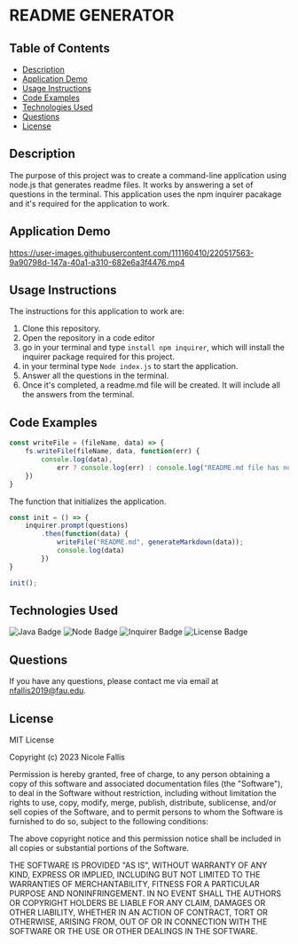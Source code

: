 # README GENERATOR

## Table of Contents
* [Description](#description)
* [Application Demo](#application-demo)
* [Usage Instructions](#usage-instructions)
* [Code Examples](#code-examples)
* [Technologies Used](#technologies-used)
* [Questions](#questions)
* [License](#license)


## Description

The purpose of this project was to create a command-line application using node.js that generates readme files. It works by answering a set of questions in the terminal. This application uses the npm inquirer pacakage and it's required for the application to work.

## Application Demo


https://user-images.githubusercontent.com/111160410/220517563-9a90798d-147a-40a1-a310-682e6a3f4476.mp4


## Usage Instructions

The instructions for this application to work are:
1. Clone this repository.
2. Open the repository in a code editor
3. go in your terminal and type ```install npm inquirer```, which will install the inquirer package required for this project.
4. in your terminal type ```Node index.js``` to start the application.
5. Answer all the questions in the terminal.
6. Once it's completed, a readme.md file will be created. It will include all the answers from the terminal.


## Code Examples

```js
const writeFile = (fileName, data) => {
    fs.writeFile(fileName, data, function(err) {
        console.log(data),
            err ? console.log(err) : console.log("README.md file has now been generated!")
    })
}
```

The function that initializes the application.
```js
const init = () => {
    inquirer.prompt(questions)
        .then(function(data) {
            writeFile("README.md", generateMarkdown(data));
            console.log(data)
        })
}

init();
```


## Technologies Used

![Java Badge](https://img.shields.io/badge/Language-JavaScript-yellow)
![Node Badge](https://img.shields.io/badge/Environment-Node.js-green)
![Inquirer Badge](https://img.shields.io/badge/NPM-Inquirer-red)
![License Badge](https://img.shields.io/badge/License-MIT-purple)


## Questions

If you have any questions, please contact me via email at nfallis2019@fau.edu.


## License

MIT License

Copyright (c) 2023 Nicole Fallis

Permission is hereby granted, free of charge, to any person obtaining a copy of this software and associated documentation files (the "Software"), to deal in the Software without restriction, including without limitation the rights to use, copy, modify, merge, publish, distribute, sublicense, and/or sell copies of the Software, and to permit persons to whom the Software is furnished to do so, subject to the following conditions:

The above copyright notice and this permission notice shall be included in all copies or substantial portions of the Software.

THE SOFTWARE IS PROVIDED "AS IS", WITHOUT WARRANTY OF ANY KIND, EXPRESS OR IMPLIED, INCLUDING BUT NOT LIMITED TO THE WARRANTIES OF MERCHANTABILITY, FITNESS FOR A PARTICULAR PURPOSE AND NONINFRINGEMENT. IN NO EVENT SHALL THE AUTHORS OR COPYRIGHT HOLDERS BE LIABLE FOR ANY CLAIM, DAMAGES OR OTHER LIABILITY, WHETHER IN AN ACTION OF CONTRACT, TORT OR OTHERWISE, ARISING FROM, OUT OF OR IN CONNECTION WITH THE SOFTWARE OR THE USE OR OTHER DEALINGS IN THE SOFTWARE.
